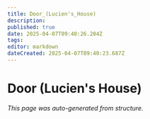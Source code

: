 ```yaml
---
title: Door_(Lucien's_House)
description: 
published: true
date: 2025-04-07T09:40:26.204Z
tags: 
editor: markdown
dateCreated: 2025-04-07T09:40:23.687Z
---
```


# Door (Lucien's House)

*This page was auto-generated from structure.*